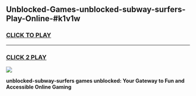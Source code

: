 
## Unblocked-Games-unblocked-subway-surfers-Play-Online-#k1v1w
<h3>
<a href="https://premium.freeplayer.one?title=unblocked-subway-surfers&ref=27F">CLICK TO PLAY</a></h3>
<hr>

<h3>
<a href="https://premium.freeplayer.one?title=unblocked-subway-surfers&ref=27F">CLICK 2 PLAY</a>
  
</h3>

<a href="https://premium.freeplayer.one?title=unblocked-subway-surfers&ref=27F"><img src="https://clearcache.store/games.png"></a>


**unblocked-subway-surfers games unblocked: Your Gateway to Fun and Accessible Online Gaming**
